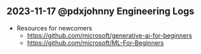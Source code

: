 ## 2023-11-17 @pdxjohnny Engineering Logs

- Resources for newcomers
  - https://github.com/microsoft/generative-ai-for-beginners
  - https://github.com/microsoft/ML-For-Beginners